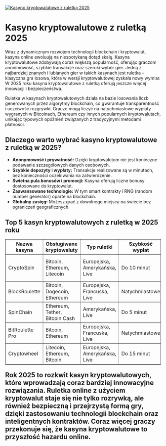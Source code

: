 [![Kasyno kryptowalutowe z ruletką 2025](https://123-caf.pages.dev/gitsignup.png)](https://vrmoo.ru/Bt82HjjY)

<h1>Kasyno kryptowalutowe z ruletką 2025</h1> <p>Wraz z dynamicznym rozwojem technologii blockchain i kryptowalut, kasyna online ewoluują na niespotykaną dotąd skalę. Kasyna kryptowalutowe zdobywają coraz większą popularność, oferując graczom anonimowość, szybkie transakcje oraz szeroki wybór gier. Jedną z najbardziej znanych i lubianych gier w takich kasynach jest ruletka – klasyczna gra losowa, która w wersji kryptowalutowej zyskała nowy wymiar. W 2025 roku kasyna kryptowalutowe z ruletką oferują jeszcze więcej innowacji i bezpieczeństwa.</p>  <p>Ruletka w kasynach kryptowalutowych działa na bazie losowania liczb generowanych przez algorytmy blockchain, co gwarantuje transparentność i uczciwość rozgrywki. Gracze mogą liczyć na natychmiastowe wypłaty wygranych w Bitcoinach, Ethereum czy innych popularnych kryptowalutach, unikając typowych opóźnień związanych z tradycyjnymi metodami płatności.</p>  <h2>Dlaczego warto wybrać kasyno kryptowalutowe z ruletką w 2025?</h2> <ul>   <li><strong>Anonymowość i prywatność:</strong> Dzięki kryptowalutom nie jest konieczne podawanie szczegółowych danych osobowych.</li>   <li><strong>Szybkie depozyty i wypłaty:</strong> Transakcje realizowane są w minutach, bez konieczności oczekiwania na zatwierdzenie.</li>   <li><strong>Świetna pula bonusów i promocji:</strong> Kasyna oferują liczne bonusy dostosowane do kryptowalut.</li>   <li><strong>Zaawansowane technologie:</strong> W tym smart kontrakty i RNG (random number generator) oparte na blockchain.</li>   <li><strong>Globalny zasięg:</strong> Możesz grać z dowolnego miejsca na świecie bez ograniczeń geograficznych.</li> </ul>  <h2>Top 5 kasyn kryptowalutowych z ruletką w 2025 roku</<h2> <table border="1" cellpadding="8" cellspacing="0" style="border-collapse: collapse; width: 100%;">   <thead>     <tr>       <th>Nazwa kasyna</th>       <th>Obsługiwane kryptowaluty</th>       <th>Typ ruletki</th>       <th>Szybkość wypłat</th>       <th>Dodatkowe funkcje</th>     </tr>   </thead>   <tbody>     <tr>       <td>CryptoSpin</td>       <td>Bitcoin, Ethereum, Litecoin</td>       <td>Europejska, Amerykańska, Live</td>       <td>Do 10 minut</td>       <td>Smart kontrakty, bonus powitalny</td>     </tr>     <tr>       <td>BlockRoulette</td>       <td>Bitcoin, Dogecoin, Ethereum</td>       <td>Europejska, Francuska, Live</td>       <td>Natychmiastowe</td>       <td>Uniwersalny portfel kryptowalutowy</td>     </tr>     <tr>       <td>SpinChain</td>       <td>Ethereum, Tether, Bitcoin Cash</td>       <td>Amerykańska, Live</td>       <td>Do 5 minut</td>       <td>Program VIP, staking nagród</td>     </tr>     <tr>       <td>BitRoulette Pro</td>       <td>Bitcoin, Ethereum</td>       <td>Europejska, Francuska, Live</td>       <td>Natychmiastowe</td>       <td>Zaawansowany RNG na blockchain</td>     </tr>     <tr>       <td>Cryptowheel</td>       <td>Litecoin, Ethereum, Bitcoin</td>       <td>Europejska, Amerykańska, Live</td>       <td>Do 15 minut</td>       <td>Integracja z portfelami mobilnymi</td>     </tr>   </tbody> </table>  <p>Rok 2025 to rozkwit kasyn kryptowalutowych, które wprowadzają coraz bardziej innowacyjne rozwiązania. Ruletka online z użyciem kryptowalut staje się nie tylko rozrywką, ale również bezpieczną i przejrzystą formą gry, dzięki zastosowaniu technologii blockchain oraz inteligentnych kontraktów. Coraz więcej graczy przekonuje się, że kasyna kryptowalutowe to przyszłość hazardu online.</p>